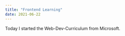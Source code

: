 ```yaml
---
title: "Frontend Learning"
date: 2021-06-22
---
```

Today I started the Web-Dev-Curriculum from Microsoft. 
